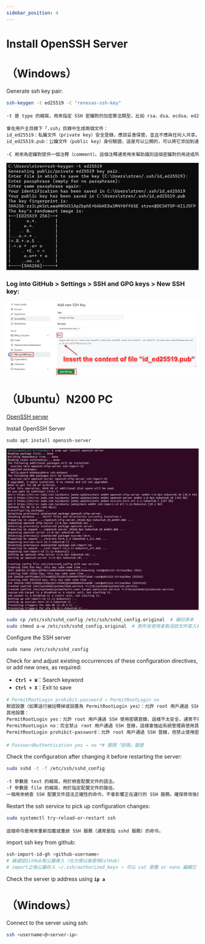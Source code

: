 ```yaml
---
sidebar_position: 4
---
```


# Install OpenSSH Server
# （Windows）

Generate ssh key pair:

```bash
ssh-keygen -t ed25519 -C "renesas-ssh-key"

-t 是 type 的縮寫，用來指定 SSH 密鑰對的加密算法類型，比如 rsa、dsa、ecdsa、ed25519 等

會在用戶主目錄下「.ssh」目錄中生成兩個文件：
id_ed25519：私鑰文件（private key）安全登錄，應該妥善保管，並且不應與任何人共享。
id_ed25519.pub：公鑰文件（public key）身份驗證，這是可以公開的，可以將它添加到遠程伺服器的 ~/.ssh/authorized_keys 文件中，來實現無密碼登錄。

-C 用來為密鑰對提供一個注釋（comment）。這個注釋通常用來幫助識別這個密鑰對的用途或所有者。
```

![](../img/03_01.png)

### Log into GitHub > Settings > SSH and GPG keys > New SSH key:

![](../img/03_02.png)

# （Ubuntu）N200 PC

[OpenSSH server](https://documentation.ubuntu.com/server/how-to/security/openssh-server/)

Install OpenSSH Server

```
sudo apt install openssh-server
```
![](../img/03_03.png)

```bash
sudo cp /etc/ssh/sshd_config /etc/ssh/sshd_config.original  # 備份原本
sudo chmod a-w /etc/ssh/sshd_config.original  # 對所有使用者取消該文件寫入權限
```

Configure the SSH server

```
sudo nano /etc/ssh/sshd_config
```

Check for and adjust existing occurrences of these configuration directives, or add new ones, as required:

- **`Ctrl + W`**：Search keyword
- **`Ctrl + X`**：Exit to save

```bash
# PermitRootLogin prohibit-password → PermitRootLogin no
默認設置（如果這行被註釋掉或設置為 PermitRootLogin yes）：允許 root 用戶通過 SSH 使用密碼登錄。
其他設置：
PermitRootLogin yes：允許 root 用戶通過 SSH 使用密碼登錄，這樣不太安全，通常不推薦這樣配置。
PermitRootLogin no：完全禁止 root 用戶通過 SSH 登錄，這樣會強迫系統管理員使用其他用戶（比如 sudo）來獲取 root 權限。
PermitRootLogin prohibit-password：允許 root 用戶通過 SSH 登錄，但禁止使用密碼登錄，只能使用 SSH 密鑰進行身份驗證。

# PasswordAuthentication yes → no *# 關閉「密碼」驗證
```

Check the configuration after changing it before restarting the server:

```bash
sudo sshd -t -f /etc/ssh/sshd_config

-t 參數是 test 的縮寫，用於檢查配置文件的語法。
-f 參數是 file 的縮寫，用於指定配置文件的路徑。
一個用來檢查 SSH 配置文件語法正確性的命令，不會影響正在運行的 SSH 服務。確保修改後的配置文件不會導致 SSH 服務故障或無法登錄的有效手段。
```

Restart the ssh service to pick up configuration changes:

```bash
sudo systemctl try-reload-or-restart ssh

這個命令是用來重新加載或重啟 SSH 服務（通常是指 sshd 服務）的命令。
```

import ssh key from github:

```bash
ssh-import-id-gh <github-username>
# 繞道從GitHub取公鑰導入（也方便以後使用GitHub）
# import之後公鑰存入 ~/.ssh/authorized_keys → 可以 cat 瀏覽 or nano 編輯它
```

Check the server ip address using **`ip a`** 

# （Windows）

Connect to the server using ssh:

```bash
ssh <username>@<server-ip>
```